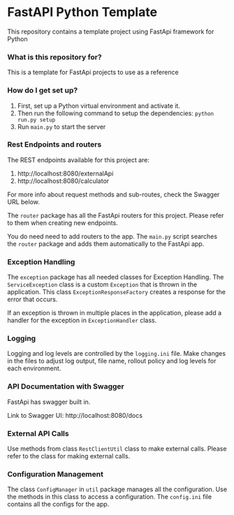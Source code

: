 # FastAPI Python Template #

This repository contains a template project using FastApi framework for Python

### What is this repository for? ###

This is a template for FastApi projects to use as a reference

### How do I get set up? ###

1. First, set up a Python virtual environment and activate it.
2. Then run the following command to setup the dependencies:
`
python run.py setup
`
3. Run `main.py` to start the server

### Rest Endpoints and routers ###
The REST endpoints available for this project are:

1. http://localhost:8080/externalApi
2. http://localhost:8080/calculator

For more info about request methods and sub-routes, check the Swagger URL below.

The `router` package has all the FastApi routers for this project. Please refer to them when creating new endpoints.

You do need need to add routers to the app. The `main.py` script searches the `router` package and adds them automatically to the FastApi app.

### Exception Handling ###
The `exception` package has all needed classes for Exception Handling. The `ServiceException` class is a custom `Exception` that is thrown in the application. This class `ExceptionResponseFactory` creates a response for the error that occurs. 

If an exception is thrown in multiple places in the application, please add a handler for the exception in `ExceptionHandler` class. 

### Logging ###
Logging and log levels are controlled by the `logging.ini` file. Make changes in the files to adjust log output, file name, rollout policy and log levels for each environment.

### API Documentation with Swagger ###
FastApi has swagger built in.

Link to Swagger UI: http://localhost:8080/docs

### External API Calls ###
Use methods from class `RestClientUtil` class to make external calls. Please refer to the class for making external calls.

### Configuration Management ###
The class `ConfigManager` in `util` package manages all the configuration. Use the methods in this class to access a configuration. The `config.ini` file contains all the configs for the app. 